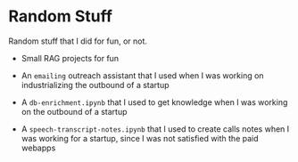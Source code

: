 # Random Stuff

Random stuff that I did for fun, or not.

- Small RAG projects for fun

- An `emailing` outreach assistant that I used when I was working on industrializing the outbound of a startup

- A `db-enrichment.ipynb` that I used to get knowledge when I was working on the outbound of a startup

- A `speech-transcript-notes.ipynb` that I used to create calls notes when I was working for a startup, since I was not satisfied with the paid webapps
